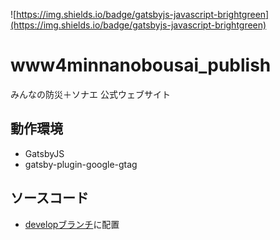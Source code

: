 ![https://img.shields.io/badge/gatsbyjs-javascript-brightgreen](https://img.shields.io/badge/gatsbyjs-javascript-brightgreen)

# www4minnanobousai_publish
みんなの防災＋ソナエ 公式ウェブサイト

## 動作環境
* GatsbyJS
* gatsby-plugin-google-gtag

## ソースコード
* [developブランチ](https://github.com/acb-salon/www4minnanobousai_publish/tree/develop)に配置

